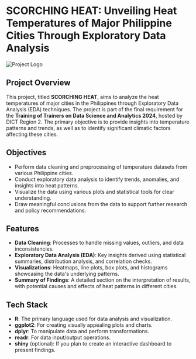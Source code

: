 # SCORCHING HEAT: Unveiling Heat Temperatures of Major Philippine Cities Through Exploratory Data Analysis

![Project Logo](output/header.png)

## Project Overview

This project, titled **SCORCHING HEAT**, aims to analyze the heat temperatures of major cities in the Philippines through Exploratory Data Analysis (EDA) techniques. The project is part of the final requirement for the **Training of Trainers on Data Science and Analytics 2024**, hosted by DICT Region 2. The primary objective is to provide insights into temperature patterns and trends, as well as to identify significant climatic factors affecting these cities.

## Objectives

- Perform data cleaning and preprocessing of temperature datasets from various Philippine cities.
- Conduct exploratory data analysis to identify trends, anomalies, and insights into heat patterns.
- Visualize the data using various plots and statistical tools for clear understanding.
- Draw meaningful conclusions from the data to support further research and policy recommendations.

## Features

- **Data Cleaning**: Processes to handle missing values, outliers, and data inconsistencies.
- **Exploratory Data Analysis (EDA)**: Key insights derived using statistical summaries, distribution analysis, and correlation checks.
- **Visualizations**: Heatmaps, line plots, box plots, and histograms showcasing the data's underlying patterns.
- **Summary of Findings**: A detailed section on the interpretation of results, with potential causes and effects of heat patterns in different cities.

## Tech Stack

- **R**: The primary language used for data analysis and visualization.
- **ggplot2**: For creating visually appealing plots and charts.
- **dplyr**: To manipulate data and perform transformations.
- **readr**: For data input/output operations.
- **shiny** (optional): If you plan to create an interactive dashboard to present findings.

